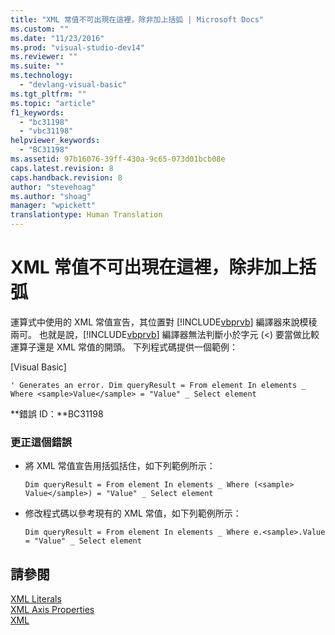 ```yaml
---
title: "XML 常值不可出現在這裡，除非加上括弧 | Microsoft Docs"
ms.custom: ""
ms.date: "11/23/2016"
ms.prod: "visual-studio-dev14"
ms.reviewer: ""
ms.suite: ""
ms.technology: 
  - "devlang-visual-basic"
ms.tgt_pltfrm: ""
ms.topic: "article"
f1_keywords: 
  - "bc31198"
  - "vbc31198"
helpviewer_keywords: 
  - "BC31198"
ms.assetid: 97b16076-39ff-430a-9c65-073d01bcb08e
caps.latest.revision: 8
caps.handback.revision: 8
author: "stevehoag"
ms.author: "shoag"
manager: "wpickett"
translationtype: Human Translation
---
```

# XML 常值不可出現在這裡，除非加上括弧
運算式中使用的 XML 常值宣告，其位置對 [!INCLUDE[vbprvb](../../csharp/programming-guide/concepts/linq/includes/vbprvb_md.md)] 編譯器來說模稜兩可。 也就是說，[!INCLUDE[vbprvb](../../csharp/programming-guide/concepts/linq/includes/vbprvb_md.md)] 編譯器無法判斷小於字元 \(\<\) 要當做比較運算子還是 XML 常值的開頭。 下列程式碼提供一個範例：  
  
 \[Visual Basic\]  
  
```  
' Generates an error. Dim queryResult = From element In elements _ Where <sample>Value</sample> = "Value" _ Select element  
```  
  
 **錯誤 ID：**BC31198  
  
### 更正這個錯誤  
  
-   將 XML 常值宣告用括弧括住，如下列範例所示：  
  
    ```vb#  
    Dim queryResult = From element In elements _ Where (<sample> Value</sample>) = "Value" _ Select element  
    ```  
  
-   修改程式碼以參考現有的 XML 常值，如下列範例所示：  
  
    ```vb#  
    Dim queryResult = From element In elements _ Where e.<sample>.Value = "Value" _ Select element  
    ```  
  
## 請參閱  
 [XML Literals](../../visual-basic/language-reference/xml-literals/index.md)   
 [XML Axis Properties](../../visual-basic/language-reference/xml-axis/xml-axis-properties.md)   
 [XML](../../visual-basic/programming-guide/language-features/xml/index.md)